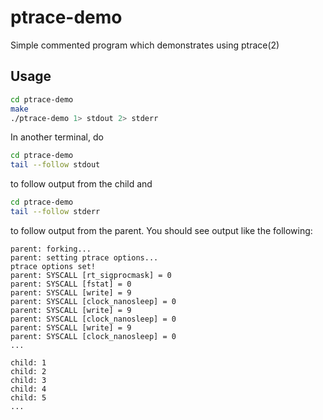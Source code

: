 # ptrace-demo
Simple commented program which demonstrates using ptrace(2)

## Usage
```bash
cd ptrace-demo
make
./ptrace-demo 1> stdout 2> stderr
```
In another terminal, do
```bash
cd ptrace-demo
tail --follow stdout
```
to follow output from the child and
```bash
cd ptrace-demo
tail --follow stderr
```
to follow output from the parent. You should see output like the following:
```
parent: forking...
parent: setting ptrace options...
ptrace options set!
parent: SYSCALL [rt_sigprocmask] = 0
parent: SYSCALL [fstat] = 0
parent: SYSCALL [write] = 9
parent: SYSCALL [clock_nanosleep] = 0
parent: SYSCALL [write] = 9
parent: SYSCALL [clock_nanosleep] = 0
parent: SYSCALL [write] = 9
parent: SYSCALL [clock_nanosleep] = 0
...
```
```
child: 1
child: 2
child: 3
child: 4
child: 5
...
```
